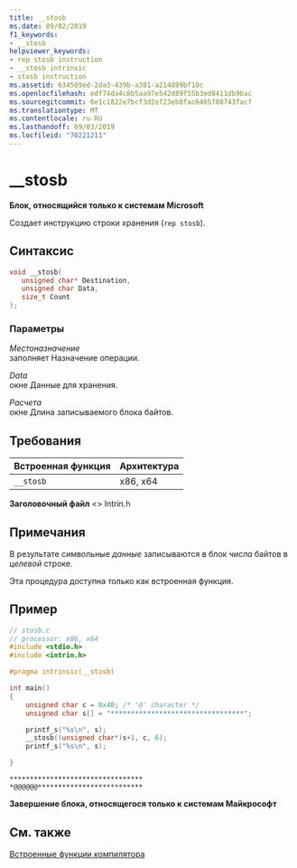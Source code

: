 ```yaml
---
title: __stosb
ms.date: 09/02/2019
f1_keywords:
- __stosb
helpviewer_keywords:
- rep stosb instruction
- __stosb intrinsic
- stosb instruction
ms.assetid: 634589ed-2da3-439b-a381-a214d89bf10c
ms.openlocfilehash: edf74da4c8b5aa97e542d89f55b3ed8411db9bac
ms.sourcegitcommit: 6e1c1822e7bcf3d2ef23eb8fac6465f88743facf
ms.translationtype: MT
ms.contentlocale: ru-RU
ms.lasthandoff: 09/03/2019
ms.locfileid: "70221211"
---
```

# <a name="__stosb"></a>__stosb

**Блок, относящийся только к системам Microsoft**

Создает инструкцию строки хранения (`rep stosb`).

## <a name="syntax"></a>Синтаксис

```C
void __stosb(
   unsigned char* Destination,
   unsigned char Data,
   size_t Count
);
```

### <a name="parameters"></a>Параметры

*Местоназначение*\
заполняет Назначение операции.

*Data*\
окне Данные для хранения.

*Расчета*\
окне Длина записываемого блока байтов.

## <a name="requirements"></a>Требования

|Встроенная функция|Архитектура|
|---------------|------------------|
|`__stosb`|x86, x64|

**Заголовочный файл** \<> Intrin.h

## <a name="remarks"></a>Примечания

В результате символьные *данные* записываются в блок *числа* байтов в *целевой* строке.

Эта процедура доступна только как встроенная функция.

## <a name="example"></a>Пример

```C
// stosb.c
// processor: x86, x64
#include <stdio.h>
#include <intrin.h>

#pragma intrinsic(__stosb)

int main()
{
    unsigned char c = 0x40; /* '@' character */
    unsigned char s[] = "*********************************";

    printf_s("%s\n", s);
    __stosb((unsigned char*)s+1, c, 6);
    printf_s("%s\n", s);

}
```

```Output
*********************************
*@@@@@@**************************
```

**Завершение блока, относящегося только к системам Майкрософт**

## <a name="see-also"></a>См. также

[Встроенные функции компилятора](../intrinsics/compiler-intrinsics.md)
